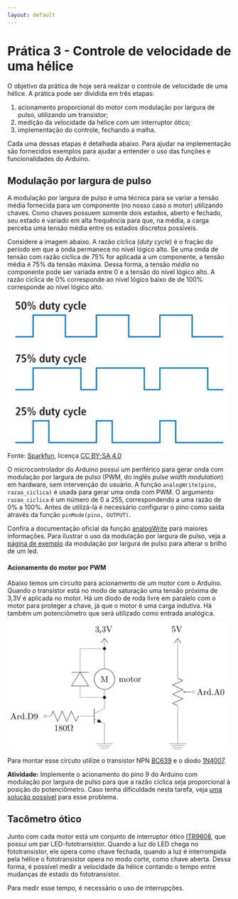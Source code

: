 ```yaml
---
layout: default
---
```


Prática 3 - Controle de velocidade de uma hélice
================================================

O objetivo da prática de hoje será realizar o controle de velocidade de uma
hélice.
A prática pode ser dividida em três etapas:

 1. acionamento proporcional do motor com modulação por largura de pulso,
    utilizando um transistor;
 2. medição da velocidade da hélice com um interruptor ótico;
 3. implementação do controle, fechando a malha.

Cada uma dessas etapas é detalhada abaixo.
Para ajudar na implementação são fornecidos exemplos para ajudar a entender
o uso das funções e funcionalidades do Arduino.

Modulação por largura de pulso
------------------------------

A modulação por largura de pulso é uma técnica para se variar a tensão média
fornecida para um componente (no nosso caso o motor) utilizando chaves.
Como chaves possuem somente dois estados, aberto e fechado, seu estado é
variado em alta frequência para que, na média, a carga perceba uma tensão
média entre os estados discretos possíveis.

Considere a imagem abaixo.
A razão cíclica (_duty cycle_) é o fração do período em que a onda permanece
no nível lógico alto.
Se uma onda de tensão com razão cíclica de 75% for aplicada a um componente,
a tensão média é 75% da tensão máxima.
Dessa forma, a tensão _média_ no componente pode ser variada entre 0
e a tensão do nível lógico alto.
A razão cíclica de 0% corresponde ao nível lógico baixo de de 100% corresponde
ao nível lógico alto.

![pwm-img]
Fonte: [Sparkfun][Tutorial PWM], licença [CC BY-SA 4.0]

O microcontrolador do Arduino possui um periférico para gerar onda com
modulação por largura de pulso (PWM, do inglês _pulse width modulation_)
em hardware, sem intervenção do usuário.
A função `analogWrite(pino, razao_ciclica)` é usada para gerar uma onda com
PWM.
O argumento `razao_ciclica` é um número de 0 a 255, correspondendo a uma razão
de 0% a 100%.
Antes de utilizá-la é necessário configurar o pino como saída através da função
`pinMode(pino, OUTPUT)`.

Confira a documentação oficial da função [analogWrite] para maiores informações.
Para ilustrar o uso da modulação por largura de pulso, veja a
[página de exemplo][ex-pwm-led] da modulação por largura de pulso para alterar
o brilho de um led.

#### Acionamento do motor por PWM

Abaixo temos um circuito para acionamento de um motor com o Arduino.
Quando o transistor está no modo de saturação uma tensão próxima de 3,3V
é aplicada no motor.
Há um diodo de roda livre em paralelo com o motor para proteger a chave, já
que o motor é uma carga indutiva.
Há também um potenciômetro que será utilizado como entrada analógica.

![schem-motor-npn-pot]

Para montar esse circuto utilize o transistor NPN [BC639] e o diodo [1N4007].

**Atividade:**
Implemente o acionamento do pino 9 do Arduino com modulação por
largura de pulso para que a razão cíclica seja proporcional à posição do
potenciômetro.
Caso tenha dificuldade nesta tarefa, veja [uma solução possível][sol-pwd-pot]
para esse problema.

Tacômetro ótico
---------------

Junto com cada motor está um conjunto de interruptor ótico [ITR9608],
que possui um par LED-fototransistor.
Quando a luz do LED chega no fototransistor, ele opera como chave fechada,
quando a luz é interrompida pela hélice o fototransistor opera no modo corte,
como chave aberta.
Dessa forma, é possível medir a velocidade da hélice contando o tempo entre
mudanças de estado do fototransistor.

Para medir esse tempo, é necessário o uso de interrupções.

[BC639]: /datasheet/BC639.pdf
[1N4007]: /datasheet/1N4007.pdf
[ITR9608]: /datasheet/ITR9608.pdf
[pwm-img]: /assets/images/pwm_sparkfun.jpg
[schem-motor-npn-pot]: /schem/motor-npn-pot.svg

[sol-pwd-pot]: /aulas/sol-pwm-pot
[ex-pwm-led]: /aulas/exemplo-pwm-led


[analogWrite]: https://www.arduino.cc/en/Reference/AnalogWrite
[analogRead]: https://www.arduino.cc/en/Reference/AnalogRead

[Tutorial PWM]: https://learn.sparkfun.com/tutorials/pulse-width-modulation

[CC BY-SA 4.0]: https://creativecommons.org/licenses/by-sa/4.0/
